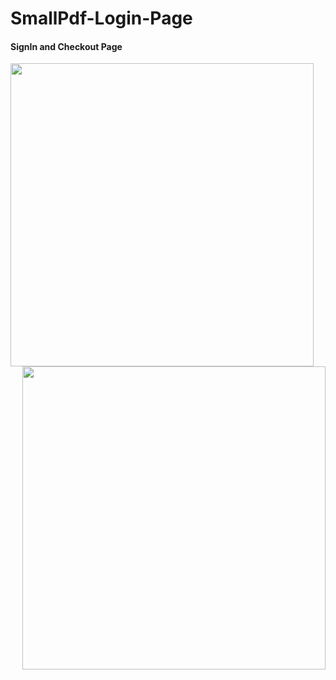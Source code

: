 # SmallPdf-Login-Page

#### SignIn and Checkout Page
<img src="https://user-images.githubusercontent.com/85190876/192106981-492c52f1-bc9e-4c7e-bbf8-e6b19c5c5f98.png" width="485" align="left" />
<img src="https://user-images.githubusercontent.com/85190876/192106983-75662143-60d9-4ca0-a455-118e63435f6e.png" width="485" align="right" />
